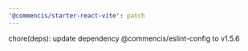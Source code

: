 ```yaml
---
'@commencis/starter-react-vite': patch
---
```


chore(deps): update dependency @commencis/eslint-config to v1.5.6

